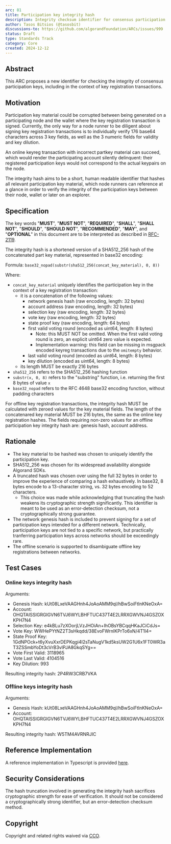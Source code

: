 ```yaml
---
arc: 81
title: Participation key integrity hash
description: Integrity checksum identifier for consensus participation keys & key registration transactions
author: Tasos Bitsios (@tasosbit)
discussions-to: https://github.com/algorandfoundation/ARCs/issues/999
status: Draft
type: Standards Track
category: Core
created: 2024-12-12
---
```


## Abstract

This ARC proposes a new identifier for checking the integrity of consensus participation keys, including in the context of key registration transactions.

## Motivation

Participation key material could be corrupted between being generated on a participating node and the wallet where the key registration transaction is signed. Currently, the only way for a node runner to be diligent about signing key registration transactions is to individually verify 176 base64 characters across 3 key fields, as well as the 3 numeric fields for validity and key dilution.

An online keyreg transaction with incorrect partkey material can succeed, which would render the participating account silently delinquent: their registered participation keys would not correspond to the actual keypairs on the node.

The integrity hash aims to be a short, human readable identifier that hashes all relevant participation key material, which node runners can reference at a glance in order to verify the integrity of the participation keys between their node, wallet or later on an explorer.

## Specification
The key words "**MUST**", "**MUST NOT**", "**REQUIRED**", "**SHALL**", "**SHALL NOT**", "**SHOULD**", "**SHOULD NOT**", "**RECOMMENDED**", "**MAY**", and "**OPTIONAL**" in this document are to be interpreted as described in <a href="https://www.ietf.org/rfc/rfc2119.txt">RFC-2119</a>.

The integrity hash is a shortened version of a SHA512_256 hash of the concatenated part key material, represented in base32 encoding:

Formula: `base32_nopad(substr(sha512_256(concat_key_material), 0, 8))`

Where:

- `concat_key_material` uniquely identifies the participation key in the context of a key registration transaction:
    - it is a concatenation of the following values:
        - network genesis hash (raw encoding, length: 32 bytes)
        - account address (raw encoding, length: 32 bytes)
        - selection key (raw encoding, length: 32 bytes)
        - vote key (raw encoding, length: 32 bytes)
        - state proof key (raw encoding, length: 64 bytes)
        - first valid voting round (encoded as uint64, length: 8 bytes)
            - Note: this MUST NOT be omitted. When the first valid voting round is zero, an explicit uint64 zero value is expected.
            - Implementation warning: this field can be missing in msgpack encoded keyreg transactions due to the `omitempty` behavior.
        - last valid voting round (encoded as uint64, length: 8 bytes)
        - key dilution (encoded as uint64, length: 8 bytes)
    - its length MUST be exactly 216 bytes
- `sha512_256` refers to the SHA512_256 hashing function
- `substr(x, 0, 8)` refers to the "substring" function, i.e. returning the first 8 bytes of value `x`
- `base32_nopad` refers to the RFC 4648 base32 encoding function, without padding characters

For offline key registration transactions, the integrity hash MUST be calculated with zeroed values for the key material fields. The length of the concatenared key material MUST be 216 bytes, the same as the online key registration hashes. The fields requiring non-zero values for an offline participation key integrity hash are: genesis hash, account address.

## Rationale

- The key material to be hashed was chosen to uniquely identify the participation key.
- SHA512_256 was chosen for its widespread availability alongside Algorand SDKs.
- A truncated hash was chosen over using the full 32 bytes in order to improve the experience of comparing a hash exhaustively. In base32, 8 bytes encode to a 13-character string, vs. 32 bytes encoding to 52 characters.
    - This choice was made while acknowledging that truncating the hash weakens its cryptographic strength significantly. This identifier is meant to be used as an error-detection checksum, not a cryptographically strong guarantee.
- The network genesis hash is included to prevent signing for a set of participation keys intended for a different network. Technically, participation keys are not tied to a specific network, but practically tranferring participation keys across networks should be exceedingly rare.
- The offline scenario is supported to disambiguate offline key registrations between networks.

## Test Cases

### Online keys integrity hash

Arguments:

- Genesis Hash: kUt08LxeVAAGHnh4JoAoAMM9ql/hBwSoiFtlnKNeOxA=
- Account: OHQTAISSIGRGIGVN6TVJ6WYLBHFTUC437T4E2LRRXGWVNJ4GSZOXKPH7N4
- Selection Key: e4kBLu7zXOorjLVzJHOiAn+IhOBsYBCqqHKaJCiCdJs=
- Vote Key: WWHePYtNZ2T3sHkqdd/38EvoFWrnIKPrTo6xN/4T1l4=
- State Proof Key: 1GdNPOck+t6yXvuXxrDEPKqgi4I2sTaNugV1kd5ksUW2G1U6x1FT0WR3aT3ZSSmbYoDt3cVrB3vIPJA8GkqSYg==
- Vote First Valid: 3118965
- Vote Last Valid: 4104516
- Key Dilution: 993

Resulting integrity hash: 2P4RW3CRB7VKA

### Offline keys integrity hash

Arguments:

- Genesis Hash: kUt08LxeVAAGHnh4JoAoAMM9ql/hBwSoiFtlnKNeOxA=
- Account: OHQTAISSIGRGIGVN6TVJ6WYLBHFTUC437T4E2LRRXGWVNJ4GSZOXKPH7N4

Resulting integrity hash: W5TM4AVRNRJIC

## Reference Implementation

A reference implementation in Typescript is provided [here](../assets/arc-0081/src/index.ts).

## Security Considerations

The hash truncation involved in generating the integrity hash sacrifices cryptographic strength for ease of verification. It should not be considered a cryptographically strong identifier, but an error-detection checksum method.

## Copyright

Copyright and related rights waived via <a href="https://creativecommons.org/publicdomain/zero/1.0/">CCO</a>.
